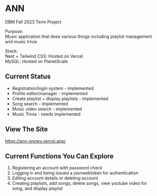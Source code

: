 # ANN
DBM Fall 2023 Term Project
  
Purpose:  
Music application that does various things including playlist management and music trivia  
  
Stack:  
Next + Tailwind CSS: Hosted on Vercel  
MySQL: Hosted on PlanetScale


## Current Status
- Registration/login system - implemented
- Profile editor/manager  - implemented
- Create playlist + display playlists - implemented
- Song search - implemented
- Music video search - implemented
- Music Trivia - needs implemented

## View The Site  
https://ann-snowy.vercel.app/

## Current Functions You Can Explore
1. Registering an account with password check
2. Logging in and being issued a jsonwebtoken for authentication
3. Editing account details or deleting account
4. Creating playlists, add songs, delete songs, view youtube video for song, and display playlist 


